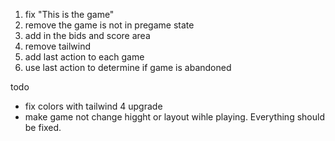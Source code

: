 1. fix "This is the game"
2. remove the game is not in pregame state
3. add in the bids and score area
4. remove tailwind
5. add last action to each game
6. use last action to determine if game is abandoned

todo
- fix colors with tailwind 4 upgrade
- make game not change higght or layout wihle playing. Everything should be fixed.